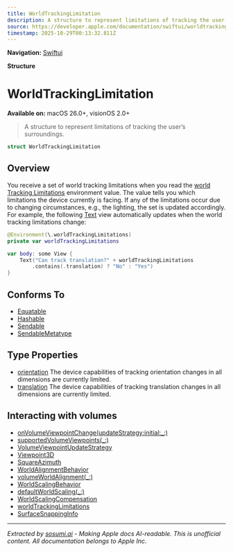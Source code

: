 ```yaml
---
title: WorldTrackingLimitation
description: A structure to represent limitations of tracking the user’s surroundings.
source: https://developer.apple.com/documentation/swiftui/worldtrackinglimitation
timestamp: 2025-10-29T00:13:32.811Z
---
```


**Navigation:** [Swiftui](/documentation/swiftui)

**Structure**

# WorldTrackingLimitation

**Available on:** macOS 26.0+, visionOS 2.0+

> A structure to represent limitations of tracking the user’s surroundings.

```swift
struct WorldTrackingLimitation
```

## Overview

You receive a set of world tracking limitations when you read the [world Tracking Limitations](/documentation/swiftui/environmentvalues/worldtrackinglimitations) environment value. The value tells you which limitations the device currently is facing. If any of the limitations occur due to changing circumstances, e.g., the lighting, the set is updated accordingly. For example, the following [Text](/documentation/swiftui/text) view automatically updates when the world tracking limitations change:

```swift
@Environment(\.worldTrackingLimitations)
private var worldTrackingLimitations

var body: some View {
    Text("Can track translation?" + worldTrackingLimitations
        .contains(.translation) ? "No" : "Yes")
}
```

## Conforms To

- [Equatable](/documentation/Swift/Equatable)
- [Hashable](/documentation/Swift/Hashable)
- [Sendable](/documentation/Swift/Sendable)
- [SendableMetatype](/documentation/Swift/SendableMetatype)

## Type Properties

- [orientation](/documentation/swiftui/worldtrackinglimitation/orientation) The device capabilities of tracking orientation changes in all dimensions are currently limited.
- [translation](/documentation/swiftui/worldtrackinglimitation/translation) The device capabilities of tracking translation changes in all dimensions are currently limited.

## Interacting with volumes

- [onVolumeViewpointChange(updateStrategy:initial:_:)](/documentation/swiftui/view/onvolumeviewpointchange(updatestrategy:initial:_:))
- [supportedVolumeViewpoints(_:)](/documentation/swiftui/view/supportedvolumeviewpoints(_:))
- [VolumeViewpointUpdateStrategy](/documentation/swiftui/volumeviewpointupdatestrategy)
- [Viewpoint3D](/documentation/swiftui/viewpoint3d)
- [SquareAzimuth](/documentation/swiftui/squareazimuth)
- [WorldAlignmentBehavior](/documentation/swiftui/worldalignmentbehavior)
- [volumeWorldAlignment(_:)](/documentation/swiftui/scene/volumeworldalignment(_:))
- [WorldScalingBehavior](/documentation/swiftui/worldscalingbehavior)
- [defaultWorldScaling(_:)](/documentation/swiftui/scene/defaultworldscaling(_:))
- [WorldScalingCompensation](/documentation/swiftui/worldscalingcompensation)
- [worldTrackingLimitations](/documentation/swiftui/environmentvalues/worldtrackinglimitations)
- [SurfaceSnappingInfo](/documentation/swiftui/surfacesnappinginfo)

---

*Extracted by [sosumi.ai](https://sosumi.ai) - Making Apple docs AI-readable.*
*This is unofficial content. All documentation belongs to Apple Inc.*
